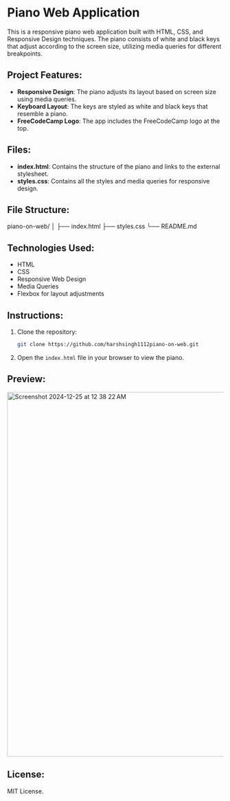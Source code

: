 # Piano Web Application

This is a responsive piano web application built with HTML, CSS, and Responsive Design techniques. The piano consists of white and black keys that adjust according to the screen size, utilizing media queries for different breakpoints.

## Project Features:
- **Responsive Design**: The piano adjusts its layout based on screen size using media queries.
- **Keyboard Layout**: The keys are styled as white and black keys that resemble a piano.
- **FreeCodeCamp Logo**: The app includes the FreeCodeCamp logo at the top.

## Files:
- **index.html**: Contains the structure of the piano and links to the external stylesheet.
- **styles.css**: Contains all the styles and media queries for responsive design.

## File Structure:
piano-on-web/
│
├── index.html
├── styles.css
└── README.md


## Technologies Used:
- HTML
- CSS
- Responsive Web Design
- Media Queries
- Flexbox for layout adjustments

## Instructions:
1. Clone the repository:
   ```bash
   git clone https://github.com/harshsingh1112piano-on-web.git
2. Open the `index.html` file in your browser to view the piano.

## Preview:

<img width="849" alt="Screenshot 2024-12-25 at 12 38 22 AM" src="https://github.com/user-attachments/assets/55af86cc-0f89-4236-8998-bca3d179fb70" />


## License:
MIT License.

